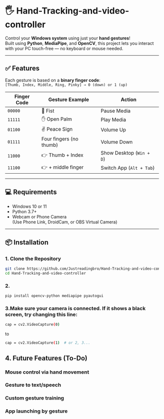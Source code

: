 # 🖐️ Hand-Tracking-and-video-controller

Control your **Windows system** using just your **hand gestures**!  
Built using **Python**, **MediaPipe**, and **OpenCV**, this project lets you interact with your PC touch-free — no keyboard or mouse needed.

---

## ✅ Features

Each gesture is based on a **binary finger code**:  
`[Thumb, Index, Middle, Ring, Pinky] → 0 (down) or 1 (up)`

| Finger Code | Gesture Example         | Action                    |
|-------------|--------------------------|---------------------------|
| `00000`     | 👊 Fist                   | Pause Media               |
| `11111`     | ✋ Open Palm              | Play Media                |
| `01100`     | ✌️ Peace Sign             | Volume Up                 |
| `01111`     | Four fingers (no thumb) | Volume Down              |
| `11000`     | 👉 Thumb + Index     | Show Desktop (`Win + D`)  |
| `11100`     | 👉 + middle finger       | Switch App (`Alt + Tab`)  |

---

## 💻 Requirements

- Windows 10 or 11
- Python 3.7+
- Webcam or Phone Camera  
  (Use Phone Link, DroidCam, or OBS Virtual Camera)

---

## 📦 Installation

### 1. Clone the Repository

```bash
git clone https://github.com/Justreadingbro/Hand-Tracking-and-video-controller.git
cd Hand-Tracking-and-video-controller

```
### 2.
```bash
pip install opencv-python mediapipe pyautogui
```
### 3.Make sure your camera is connected. If it shows a black screen, try changing this line:
```bash
cap = cv2.VideoCapture(0)
```
to
```bash
cap = cv2.VideoCapture(1)  # or 2, 3...
```
## 4.  Future Features (To-Do)
### Mouse control via hand movement

### Gesture to text/speech

### Custom gesture training

### App launching by gesture


